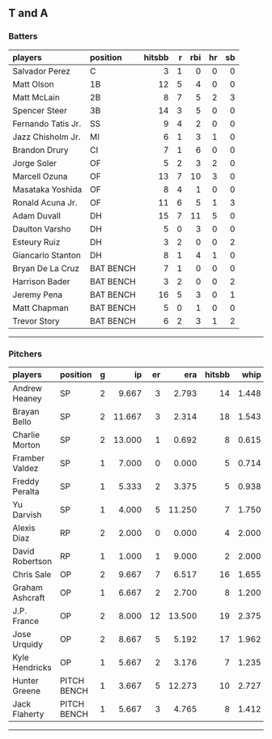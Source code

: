 ## T and A

### Batters

 
|players            |position  | hitsbb|  r| rbi| hr| sb| 
|:------------------|:---------|------:|--:|---:|--:|--:| 
|Salvador Perez     |C         |      3|  1|   0|  0|  0| 
|Matt Olson         |1B        |     12|  5|   4|  0|  0| 
|Matt McLain        |2B        |      8|  7|   5|  2|  3| 
|Spencer Steer      |3B        |     14|  3|   5|  0|  0| 
|Fernando Tatis Jr. |SS        |      9|  4|   2|  0|  0| 
|Jazz Chisholm Jr.  |MI        |      6|  1|   3|  1|  0| 
|Brandon Drury      |CI        |      7|  1|   6|  0|  0| 
|Jorge Soler        |OF        |      5|  2|   3|  2|  0| 
|Marcell Ozuna      |OF        |     13|  7|  10|  3|  0| 
|Masataka Yoshida   |OF        |      8|  4|   1|  0|  0| 
|Ronald Acuna Jr.   |OF        |     11|  6|   5|  1|  3| 
|Adam Duvall        |DH        |     15|  7|  11|  5|  0| 
|Daulton Varsho     |DH        |      5|  0|   3|  0|  0| 
|Esteury Ruiz       |DH        |      3|  2|   0|  0|  2| 
|Giancarlo Stanton  |DH        |      8|  1|   4|  1|  0| 
|Bryan De La Cruz   |BAT BENCH |      7|  1|   0|  0|  0| 
|Harrison Bader     |BAT BENCH |      3|  2|   0|  0|  2| 
|Jeremy Pena        |BAT BENCH |     16|  5|   3|  0|  1| 
|Matt Chapman       |BAT BENCH |      5|  0|   1|  0|  0| 
|Trevor Story       |BAT BENCH |      6|  2|   3|  1|  2| 


* * *

### Pitchers

 
|players         |position    |  g|     ip| er|    era| hitsbb|  whip| so|  w| sv| 
|:---------------|:-----------|--:|------:|--:|------:|------:|-----:|--:|--:|--:| 
|Andrew Heaney   |SP          |  2|  9.667|  3|  2.793|     14| 1.448| 12|  0|  0| 
|Brayan Bello    |SP          |  2| 11.667|  3|  2.314|     18| 1.543|  6|  1|  0| 
|Charlie Morton  |SP          |  2| 13.000|  1|  0.692|      8| 0.615| 19|  2|  0| 
|Framber Valdez  |SP          |  1|  7.000|  0|  0.000|      5| 0.714|  6|  0|  0| 
|Freddy Peralta  |SP          |  1|  5.333|  2|  3.375|      5| 0.938|  9|  1|  0| 
|Yu Darvish      |SP          |  1|  4.000|  5| 11.250|      7| 1.750|  3|  0|  0| 
|Alexis Diaz     |RP          |  2|  2.000|  0|  0.000|      4| 2.000|  2|  1|  0| 
|David Robertson |RP          |  1|  1.000|  1|  9.000|      2| 2.000|  1|  0|  0| 
|Chris Sale      |OP          |  2|  9.667|  7|  6.517|     16| 1.655| 15|  0|  0| 
|Graham Ashcraft |OP          |  1|  6.667|  2|  2.700|      8| 1.200|  5|  0|  0| 
|J.P. France     |OP          |  2|  8.000| 12| 13.500|     19| 2.375|  6|  1|  0| 
|Jose Urquidy    |OP          |  2|  8.667|  5|  5.192|     17| 1.962|  2|  0|  1| 
|Kyle Hendricks  |OP          |  1|  5.667|  2|  3.176|      7| 1.235|  4|  0|  0| 
|Hunter Greene   |PITCH BENCH |  1|  3.667|  5| 12.273|     10| 2.727|  4|  0|  0| 
|Jack Flaherty   |PITCH BENCH |  1|  5.667|  3|  4.765|      8| 1.412|  3|  0|  0| 


* * *


